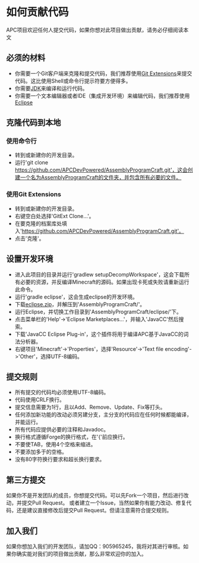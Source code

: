 # 如何贡献代码

APC项目欢迎任何人提交代码，如果你想对此项目做出贡献，请务必仔细阅读本文

## 必须的材料

* 你需要一个Git客户端来克隆和提交代码，我们推荐使用[Git Extensions](https://github.com/gitextensions/gitextensions)来提交代码。这比使用Shell或命令行提示符要方便得多。
* 你需要[JDK](http://www.oracle.com/technetwork/java/javase/downloads/index.html)来编译和运行代码。
* 你需要一个文本编辑器或者IDE（集成开发环境）来编辑代码，我们推荐使用[Eclipse](http://www.eclipse.org/downloads/)

## 克隆代码到本地

### 使用命令行

* 转到或新建你的开发目录。
* 运行'git clone https://github.com/APCDevPowered/AssemblyProgramCraft.git'，这会创建一个名为AssemblyProgramCraft的文件夹，并包含所有必要的文件。

### 使用Git Extensions

* 转到或新建你的开发目录。
* 右键空白处选择'GitExt Clone...'。
* 在要克隆的档案库处填入'https://github.com/APCDevPowered/AssemblyProgramCraft.git'。
* 点击'克隆'。

## 设置开发环境

* 进入此项目的目录并运行'gradlew setupDecompWorkspace'，这会下载所有必要的资源，并反编译Minecraft的源码。如果出现卡死或失败请重新运行此命令。
* 运行'gradle eclipse'，这会生成eclipse的开发环境。
* 下载[eclipse.zip](https://github.com/APCDevPowered/Blob/blob/master/eclipse.zip?raw=true)，并解压到'AssemblyProgramCraft/'。
* 运行Eclipse，并切换工作目录到'AssemblyProgramCraft/eclipse/'下。
* 点击菜单栏的'Help'->'Eclipse Marketplaces...'，并输入'JavaCC'然后搜索。
* 下载'JavaCC Eclipse Plug-in'，这个插件将用于编译APC基于JavaCC的词法分析器。
* 右键项目'Minecraft'->'Properties'，选择'Resource'->'Text file encoding'->'Other'，选择UTF-8编码。

## 提交规则

* 所有提交的代码均必须使用UTF-8编码。
* 代码使用CRLF换行。
* 提交信息需要为1行，且以Add、Remove、Update、Fix等打头。
* 任何添加新功能的改动必须另建分支，主分支的代码应在任何时候都能编译，并能运行。
* 所有代码应提供必要的注释和Javadoc。
* 换行格式遵循Forge的换行格式，在'{'前应换行。
* 不要使TAB，使用4个空格来缩进。
* 不要添加多于的空格。
* 没有80字符换行要求和超长换行要求。

## 第三方提交

如果你不是开发团队的成员，你想提交代码。可以先Fork一个项目，然后进行改动，并提交Pull Request。
或者建立一个Issue，当然如果你有能力改动、修复代码，还是建议直接修改后提交Pull Request。但请注意需符合提交规则。

## 加入我们

如果你想加入我们的开发团队，请加QQ：905965245，我将对其进行审核。如果你确实能对我们的项目做出贡献，那么非常欢迎你的加入。